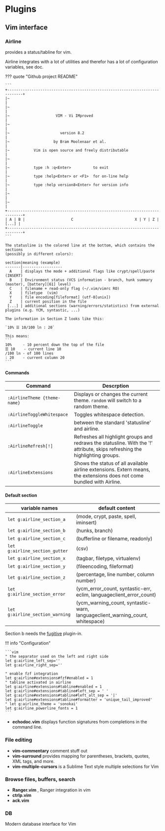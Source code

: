 # Plugins

## Vim interface

### Airline

 <badge-stars repo='vim-airline/vim-airline'></badge-stars> <badge-doc href='https://github.com/vim-airline/vim-airline/blob/master/doc/airline.txt'></badge-doc> provides a status/tabline for vim.


Airline integrates with a lot of utilities and therefor has a lot of configuration variables, see doc.


??? quote "Github project README"

    ```
    +-----------------------------------------------------------------------------+
    |~                                                                            |
    |~                                                                            |
    |~                     VIM - Vi IMproved                                      |
    |~                                                                            |
    |~                       version 8.2                                          |
    |~                    by Bram Moolenaar et al.                                |
    |~           Vim is open source and freely distributable                      |
    |~                                                                            |
    |~           type :h :q<Enter>          to exit                               |
    |~           type :help<Enter> or <F1>  for on-line help                      |
    |~           type :help version8<Enter> for version info                      |
    |~                                                                            |
    |~                                                                            |
    +-----------------------------------------------------------------------------+
    | A | B |                     C                            X | Y | Z |  [...] |
    +-----------------------------------------------------------------------------+
    ```

    The statusline is the colored line at the bottom, which contains the sections
    (possibly in different colors):

    section|meaning (example)
    -------|------------------
      A    | displays the mode + additional flags like crypt/spell/paste (INSERT)
      B    | Environment status (VCS information - branch, hunk summary (master), [battery][61] level)
      C    | filename + read-only flag (~/.vim/vimrc RO)
      X    | filetype  (vim)
      Y    | file encoding[fileformat] (utf-8[unix])
      Z    | current position in the file
     [...] | additional sections (warning/errors/statistics) from external plugins (e.g. YCM, syntastic, ...)

    The information in Section Z looks like this:

    `10% ☰ 10/100 ln : 20`

    This means:
    ```
    10%     - 10 percent down the top of the file
    ☰ 10    - current line 10
    /100 ln - of 100 lines
    : 20    - current column 20
    ```

#### Commands

| Command                      | Descrption                                                                                                                   |
|------------------------------|------------------------------------------------------------------------------------------------------------------------------|
| `:AirlineTheme {theme-name}` | Displays or changes the current theme. `random` will switch to a random theme.                                               |
| `:AirlineToggleWhitespace`   | Toggles whitespace detection.                                                                                                |
| `:AirlineToggle`             | between the standard 'statusline' and airline.                                                                               |
| `:AirlineRefresh[!]`         | Refreshes all highlight groups and redraws the statusline. With the '!' attribute, skips refreshing the highlighting groups. |
| `:AirlineExtensions`         | Shows the status of all available airline extensions.  Extern means, the extensions does not come bundled with Airline.      |


#### Default section


 | variable names                  | default content                                                               |
 | -----------------------------   | ----------------------------------------------                                |
 | `let g:airline_section_a`       | (mode, crypt, paste, spell, iminsert)                                         |
 | `let g:airline_section_b`       | (hunks, branch)                                                               |
 | `let g:airline_section_c`       | (bufferline or filename, readonly)                                            |
 | `let g:airline_section_gutter`  | (csv)                                                                         |
 | `let g:airline_section_x`       | (tagbar, filetype, virtualenv)                                                |
 | `let g:airline_section_y`       | (fileencoding, fileformat)                                                    |
 | `let g:airline_section_z`       | (percentage, line number, column number)                                      |
 | `let g:airline_section_error`   | (ycm_error_count, syntastic-err, eclim, languageclient_error_count)           |
 | `let g:airline_section_warning` | (ycm_warning_count, syntastic-warn, languageclient_warning_count, whitespace) |

Section b needs the [fugitive](https://github.com/tpope/vim-fugitive) plugin-in.


!!! info "Configuration"

    ```vim
    " the separator used on the left and right side
    let g:airline_left_sep=''
    let g:airline_right_sep=''

    " enable fzf integration
    let g:airline#extensions#fzf#enabled = 1
    " tabline activated in airline
    let g:airline#extensions#tabline#enabled = 1
    let g:airline#extensions#tabline#left_sep = ' '
    let g:airline#extensions#tabline#left_alt_sep = '|'
    let g:airline#extensions#tabline#formatter = 'unique_tail_improved'
    " let g:airline_theme = 'sonokai'
    let g:airline_powerline_fonts = 1
    ```


- **echodoc.vim** <badge-stars repo='Shougo/echodoc.vim'></badge-stars> displays function signatures from completions in the command line.


### File editing

- <b>vim-commentary</b> <badge-stars repo='tpope/vim-commentary'></badge-stars> <badge-doc href="https://github.com/tpope/vim-commentary"></badge-doc> comment stuff out
- <b>vim-surround</b> <badge-stars repo='tpope/vim-surround'></badge-stars> provides mapping for parentheses, brackets, quotes, XML tags, and more.
- <b>vim-multiple-cursors</b> <badge-stars repo='terryma/vim-multiple-cursors'></badge-stars> <badge-doc href="https://github.com/terryma/vim-multiple-cursors#quick-start" message="latest" logo="github"></badge-doc> is a Sublime Text style multiple selections for Vim

### Browse files, buffers, search

- <b>Ranger.vim</b> <badge-stars repo='francoiscabrol/ranger.vim'></badge-stars> <badge-doc href="https://github.com/francoiscabrol/ranger.vim#how-to-use-it"></badge-doc>, Ranger integration in vim
- <b>ctrlp.vim</b> <badge-stars repo='ctrlpvim/ctrlp.vim'></badge-stars>
- <b>ack.vim</b> <badge-stars repo='mileszs/ack.vim'></badge-stars>


### DB

<badge-stars repo='tpope/vim-dadbod'></badge-repo>Modern database interface for Vim 
